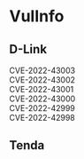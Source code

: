 # VulInfo
## D-Link
CVE-2022-43003  
CVE-2022-43002  
CVE-2022-43001  
CVE-2022-43000  
CVE-2022-42999  
CVE-2022-42998  
## Tenda
